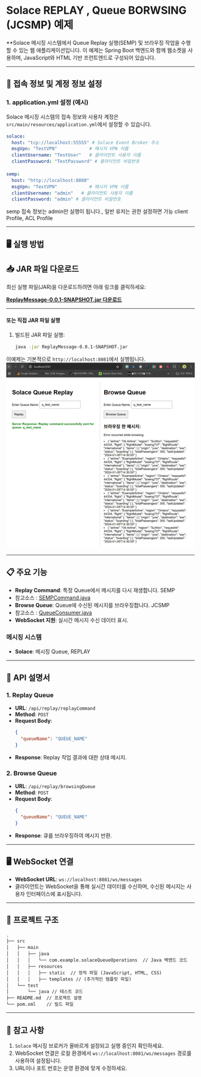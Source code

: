 # Solace REPLAY , Queue BORWSING (JCSMP) 예제

**Solace 메시징 시스템에서 Queue Replay 실행(SEMP) 및 브라우징 작업을 수행할 수 있는 웹 애플리케이션입니다. 이 예제는 Spring Boot 백엔드와 함께 웹소켓을 사용하며, JavaScript와 HTML 기반 프런트엔드로 구성되어 있습니다.

---

## 🔑 접속 정보 및 계정 정보 설정

### 1. application.yml 설정 (예시)
Solace 메시징 시스템의 접속 정보와 사용자 계정은 `src/main/resources/application.yml`에서 설정할 수 있습니다.

```yaml
solace:
  host: "tcp://localhost:55555" # Solace Event Broker 주소
  msgVpn: "TestVPN"            # 메시지 VPN 이름
  clientUsername: "TestUser"   # 클라이언트 사용자 이름
  clientPassword: "TestPassword" # 클라이언트 비밀번호

semp:
  host: "http://localhost:8080"
  msgVpn: "TestVPN"            # 메시지 VPN 이름
  clientUsername: "admin"   # 클라이언트 사용자 이름
  clientPassword: "admin" # 클라이언트 비밀번호
```
semp 접속 정보는 admin만 실행이 됩니다., 일반 유저는 권한 설정하면 가능 client Profile, ACL Profile

---

## 🖥️ 실행 방법


## 📥 JAR 파일 다운로드

최신 실행 파일(JAR)을 다운로드하려면 아래 링크를 클릭하세요:

[**ReplayMessage-0.0.1-SNAPSHOT.jar 다운로드**](https://github.com/okaypark/ReplayQueueBrowsing/raw/main/build/libs/ReplayMessage-0.0.1-SNAPSHOT.jar)

---

#### 또는 직접 JAR 파일 실행
1. 빌드된 JAR 파일 실행:
    ```bash
    java -jar ReplayMessage-0.0.1-SNAPSHOT.jar
    ```

이예제는 기본적으로 `http://localhost:8081`에서 실행됩니다.
![replay&queueBrowsing.png](src%2Fmain%2Fresources%2Freplay%26queueBrowsing.png)

---

## 📋 주요 기능

- **Replay Command**: 특정 Queue에서 메시지를 다시 재생합니다. SEMP
- 참고소스 : [SEMPCommand.java](src%2Fmain%2Fjava%2Fsolace%2Ftest%2FReplayQueueBrowsing%2Fsolace%2FSEMPCommand.java)
- **Browse Queue**: Queue에 수신된 메시지를 브라우징합니다. JCSMP
- 참고소스 : [QueueConsumer.java](src%2Fmain%2Fjava%2Fsolace%2Ftest%2FReplayQueueBrowsing%2Fsolace%2FQueueConsumer.java)
- **WebSocket 지원**: 실시간 메시지 수신 데이터 표시.


### 메시징 시스템
- **Solace**: 메시징 Queue, REPLAY

---

## 📖 API 설명서

### 1. **Replay Queue**
- **URL**: `/api/replay/replayCommand`
- **Method**: `POST`
- **Request Body**:
  ```json
  {
    "queueName": "QUEUE_NAME"
  }
  ```
- **Response**: Replay 작업 결과에 대한 상태 메시지.

### 2. **Browse Queue**
- **URL**: `/api/replay/browsingQueue`
- **Method**: `POST`
- **Request Body**:
  ```json
  {
    "queueName": "QUEUE_NAME"
  }
  ```
- **Response**: 큐를 브라우징하여 메시지 반환.

---

## 🖥️ WebSocket 연결

- **WebSocket URL**: `ws://localhost:8081/ws/messages`
- 클라이언트는 WebSocket을 통해 실시간 데이터를 수신하며, 수신된 메시지는 사용자 인터페이스에 표시됩니다.

---

## 📂 프로젝트 구조

```markdown
.
├── src
│   ├── main
│   │   ├── java
│   │   │   └── com.example.solaceQueueOperations  // Java 백엔드 코드
│   │   ├── resources
│   │   │   ├── static  // 정적 파일 (JavaScript, HTML, CSS)
│   │   │   ├── templates // (추가적인 템플릿 파일)
│   └── test
│       └── java // 테스트 코드
├── README.md  // 프로젝트 설명
└── pom.xml    // 빌드 파일
```

---

## 📌 참고 사항

1. `Solace` 메시징 브로커가 올바르게 설정되고 실행 중인지 확인하세요.
2. WebSocket 연결은 로컬 환경에서 `ws://localhost:8081/ws/messages` 경로를 사용하여 설정됩니다.
3. URL이나 포트 번호는 운영 환경에 맞게 수정하세요.

